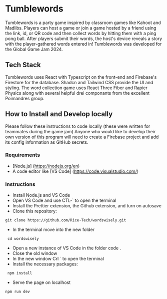 # Tumblewords
Tumblewords is a party game inspired by classroom games like Kahoot and Madlibs. Players can host a game or join a game hosted by a friend using the link, id, or QR code and then collect words by hitting them with a ping pong ball. After players submit their words, the host's device reveals a story with the player-gathered words entered in! Tumblewords was developed for the Global Game Jam 2024.

## Tech Stack
Tumblewords uses React with Typescript on the front-end and Firebase's Firestore for the database. Shadcn and Tailwind CSS provide the UI and styling. The word collection game uses React Three Fiber and Rapier Physics along with several helpful drei componants from the excellent Poimandres group.

## How to Install and Develop locally
Please follow these instructions to code locally (these were written for teammates during the game jam)
Anyone who would like to develop their own version of this program will need to create a Firebase project and add its config information as GitHub secrets.

### Requirements
 - [Node.js] (https://nodejs.org/en)
 - A code editor like [VS Code] (https://code.visualstudio.com/)

### Instructions
 - Install Node.js and VS Code
 - Open VS Code and use CTL-` to open the terminal
 - Install the Prettier extension, the Github extension, and turn on autosave
 - Clone this repository:
  ```
git clone https://github.com/Rice-Tech/wordswisely.git
  ```
 - In the terminal move into the new folder
  ```
   cd wordswisely
   ```
 - Open a new instance of VS Code in the folder code .
 - Close the old window
 - In the new window Crl ` to open the terminal
 - Install the necessary packages:
  ```
   npm install
   ```
- Serve the page on localhost
 ```
 npm run dev
 ```

